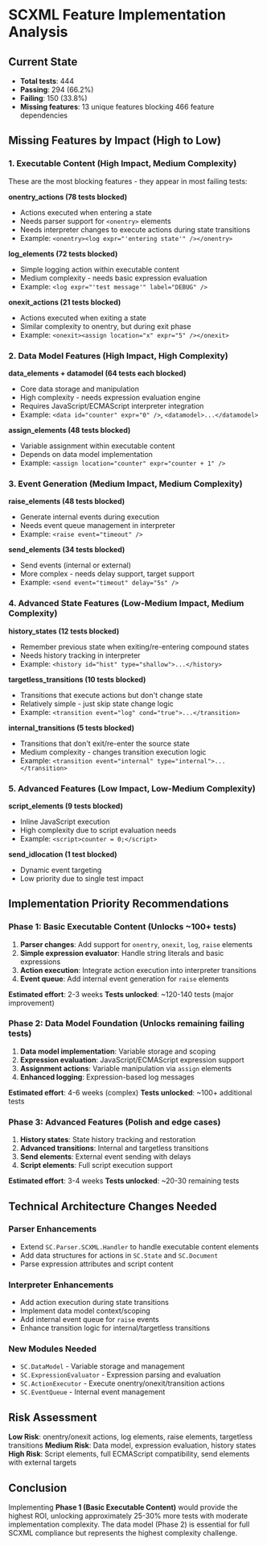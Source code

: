# SCXML Feature Implementation Analysis

## Current State
- **Total tests**: 444
- **Passing**: 294 (66.2%)
- **Failing**: 150 (33.8%)
- **Missing features**: 13 unique features blocking 466 feature dependencies

## Missing Features by Impact (High to Low)

### 1. Executable Content (High Impact, Medium Complexity)
These are the most blocking features - they appear in most failing tests:

**onentry_actions (78 tests blocked)**
- Actions executed when entering a state
- Needs parser support for `<onentry>` elements
- Needs interpreter changes to execute actions during state transitions
- Example: `<onentry><log expr="'entering state'" /></onentry>`

**log_elements (72 tests blocked)**
- Simple logging action within executable content
- Medium complexity - needs basic expression evaluation
- Example: `<log expr="'test message'" label="DEBUG" />`

**onexit_actions (21 tests blocked)**  
- Actions executed when exiting a state
- Similar complexity to onentry, but during exit phase
- Example: `<onexit><assign location="x" expr="5" /></onexit>`

### 2. Data Model Features (High Impact, High Complexity)

**data_elements + datamodel (64 tests each blocked)**
- Core data storage and manipulation
- High complexity - needs expression evaluation engine
- Requires JavaScript/ECMAScript interpreter integration
- Example: `<data id="counter" expr="0" />`, `<datamodel>...</datamodel>`

**assign_elements (48 tests blocked)**
- Variable assignment within executable content  
- Depends on data model implementation
- Example: `<assign location="counter" expr="counter + 1" />`

### 3. Event Generation (Medium Impact, Medium Complexity)

**raise_elements (48 tests blocked)**
- Generate internal events during execution
- Needs event queue management in interpreter
- Example: `<raise event="timeout" />`

**send_elements (34 tests blocked)**
- Send events (internal or external)
- More complex - needs delay support, target support
- Example: `<send event="timeout" delay="5s" />`

### 4. Advanced State Features (Low-Medium Impact, Medium Complexity)

**history_states (12 tests blocked)**
- Remember previous state when exiting/re-entering compound states
- Needs history tracking in interpreter
- Example: `<history id="hist" type="shallow">...</history>`

**targetless_transitions (10 tests blocked)**
- Transitions that execute actions but don't change state
- Relatively simple - just skip state change logic
- Example: `<transition event="log" cond="true">...</transition>`

**internal_transitions (5 tests blocked)**
- Transitions that don't exit/re-enter the source state
- Medium complexity - changes transition execution logic
- Example: `<transition event="internal" type="internal">...</transition>`

### 5. Advanced Features (Low Impact, Low-Medium Complexity)

**script_elements (9 tests blocked)**
- Inline JavaScript execution
- High complexity due to script evaluation needs
- Example: `<script>counter = 0;</script>`

**send_idlocation (1 test blocked)**
- Dynamic event targeting
- Low priority due to single test impact

## Implementation Priority Recommendations

### Phase 1: Basic Executable Content (Unlocks ~100+ tests)
1. **Parser changes**: Add support for `onentry`, `onexit`, `log`, `raise` elements
2. **Simple expression evaluator**: Handle string literals and basic expressions
3. **Action execution**: Integrate action execution into interpreter transitions
4. **Event queue**: Add internal event generation for `raise` elements

**Estimated effort**: 2-3 weeks
**Tests unlocked**: ~120-140 tests (major improvement)

### Phase 2: Data Model Foundation (Unlocks remaining failing tests)
1. **Data model implementation**: Variable storage and scoping
2. **Expression evaluation**: JavaScript/ECMAScript expression support
3. **Assignment actions**: Variable manipulation via `assign` elements
4. **Enhanced logging**: Expression-based log messages

**Estimated effort**: 4-6 weeks (complex)
**Tests unlocked**: ~100+ additional tests

### Phase 3: Advanced Features (Polish and edge cases)
1. **History states**: State history tracking and restoration
2. **Advanced transitions**: Internal and targetless transitions
3. **Send elements**: External event sending with delays
4. **Script elements**: Full script execution support

**Estimated effort**: 3-4 weeks
**Tests unlocked**: ~20-30 remaining tests

## Technical Architecture Changes Needed

### Parser Enhancements
- Extend `SC.Parser.SCXML.Handler` to handle executable content elements
- Add data structures for actions in `SC.State` and `SC.Document`
- Parse expression attributes and script content

### Interpreter Enhancements  
- Add action execution during state transitions
- Implement data model context/scoping
- Add internal event queue for `raise` events
- Enhance transition logic for internal/targetless transitions

### New Modules Needed
- `SC.DataModel` - Variable storage and management
- `SC.ExpressionEvaluator` - Expression parsing and evaluation
- `SC.ActionExecutor` - Execute onentry/onexit/transition actions
- `SC.EventQueue` - Internal event management

## Risk Assessment

**Low Risk**: onentry/onexit actions, log elements, raise elements, targetless transitions
**Medium Risk**: Data model, expression evaluation, history states  
**High Risk**: Script elements, full ECMAScript compatibility, send elements with external targets

## Conclusion

Implementing **Phase 1 (Basic Executable Content)** would provide the highest ROI, unlocking approximately 25-30% more tests with moderate implementation complexity. The data model (Phase 2) is essential for full SCXML compliance but represents the highest complexity challenge.